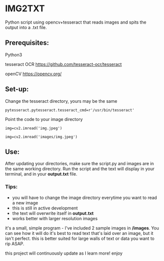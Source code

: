 # IMG2TXT
Python script using opencv+tesseract that reads images and spits the output into a .txt file.

## Prerequisites:
Python3

tesseract OCR https://github.com/tesseract-ocr/tesseract

openCV https://opencv.org/


## Set-up:
Change the tesseract directory, yours may be the same 
```
pytesseract.pytesseract.tesseract_cmd=r'/usr/bin/tesseract'
```

Point the code to your image directory
```
img=cv2.imread('img.jpeg')
```
```
img=cv2.imread('images/img.jpeg')
```

## Use:
After updating your directories, make sure the script.py and images are in the same working directory.
Run the script and the text will display in your terminal, and in your **output.txt** file.

### Tips:
- you will have to change the image directory everytime you want to read a new image
- this is still in active development
- the text will overwrite itself in **output.txt**
- works better with larger resolution images

it's a small, simple program - I've included 2 sample images in **/images**. You can see how it will do it's best to read text that's laid over an image, but it isn't perfect. this is better suited for large walls of text or data you want to rip ASAP.

this project will continuously update as I learn more! enjoy
